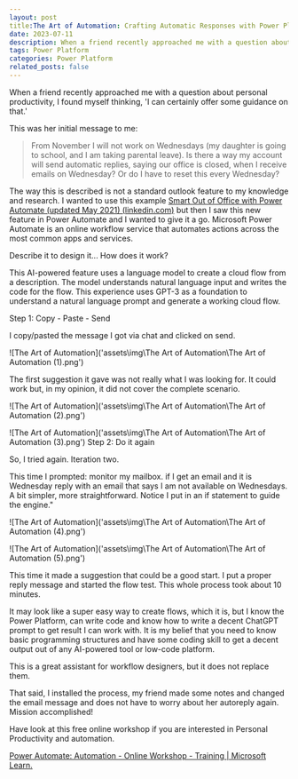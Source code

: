 ```yaml
---
layout: post
title:The Art of Automation: Crafting Automatic Responses with Power Platform and AI
date: 2023-07-11 
description: When a friend recently approached me with a question about personal productivity, I found myself thinking, 'I can certainly offer some guidance on that.'
tags: Power Platform
categories: Power Platform
related_posts: false
---
```


When a friend recently approached me with a question about personal productivity, I found myself thinking, 'I can certainly offer some guidance on that.'

This was her initial message to me:

> From November I will not work on Wednesdays (my daughter is going to school, and I am taking parental leave). Is there a way my account will send automatic replies, saying our office is closed, when I receive emails on Wednesday? Or do I have to reset this every Wednesday?

The way this is described is not a standard outlook feature to my knowledge and research. I wanted to use this example [Smart Out of Office with Power Automate (updated May 2021) (linkedin.com)](https://www.linkedin.com/pulse/smart-out-office-microsoft-flow-marc-de-kleijn) but then I saw this new feature in Power Automate and I wanted to give it a go. Microsoft Power Automate is an online workflow service that automates actions across the most common apps and services.

Describe it to design it... How does it work?

This AI-powered feature uses a language model to create a cloud flow from a description. The model understands natural language input and writes the code for the flow. This experience uses GPT-3 as a foundation to understand a natural language prompt and generate a working cloud flow.

Step 1: Copy - Paste - Send

I copy/pasted the message I got via chat and clicked on send.

![The Art of Automation]('assets\img\The Art of Automation\The Art of Automation (1).png')

  
The first suggestion it gave was not really what I was looking for. It could work but, in my opinion, it did not cover the complete scenario.

![The Art of Automation]('assets\img\The Art of Automation\The Art of Automation (2).png')

![The Art of Automation]('assets\img\The Art of Automation\The Art of Automation (3).png')
Step 2: Do it again

So, I tried again. Iteration two.

This time I prompted: monitor my mailbox. if I get an email and it is Wednesday reply with an email that says I am not available on Wednesdays. A bit simpler, more straightforward. Notice I put in an if statement to guide the engine."

![The Art of Automation]('assets\img\The Art of Automation\The Art of Automation (4).png')

![The Art of Automation]('assets\img\The Art of Automation\The Art of Automation (5).png')

This time it made a suggestion that could be a good start. I put a proper reply message and started the flow test. This whole process took about 10 minutes.

It may look like a super easy way to create flows, which it is, but I know the Power Platform, can write code and know how to write a decent ChatGPT prompt to get result I can work with. It is my belief that you need to know basic programming structures and have some coding skill to get a decent output out of any AI-powered tool or low-code platform.

This is a great assistant for workflow designers, but it does not replace them.

That said, I installed the process, my friend made some notes and changed the email message and does not have to worry about her autoreply again. Mission accomplished!

Have look at this free online workshop if you are interested in Personal Productivity and automation.

[Power Automate: Automation - Online Workshop - Training | Microsoft Learn.](https://learn.microsoft.com/en-us/training/paths/robotic-process-automation-online-workshop/)